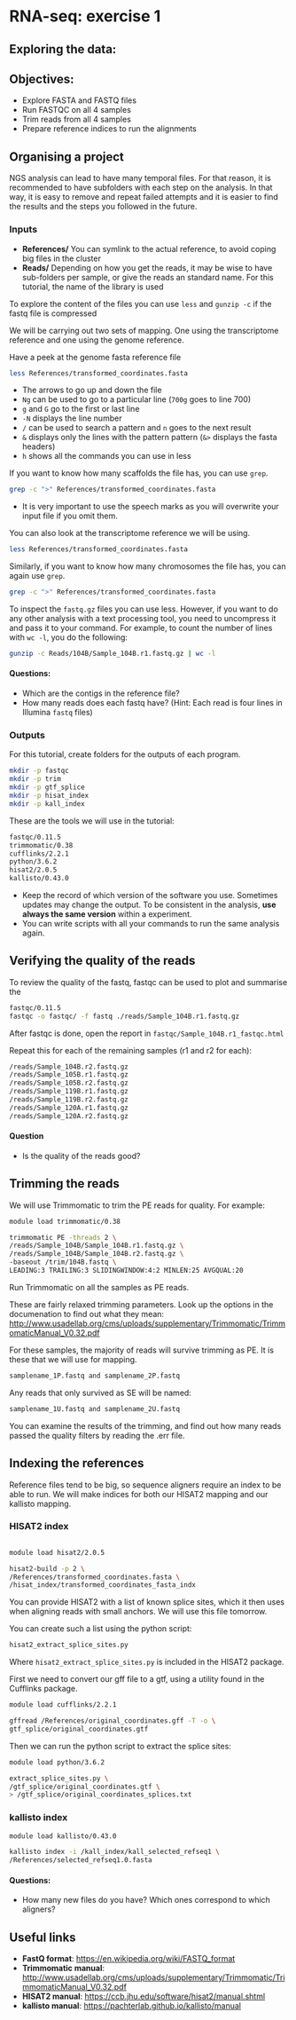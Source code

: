 # RNA-seq: exercise 1
## Exploring the data:

## Objectives:

* Explore FASTA and FASTQ files
* Run FASTQC on all 4 samples
* Trim reads from all 4 samples
* Prepare reference indices to run the alignments

## Organising a project

NGS analysis can lead to have many temporal files. For that reason, it is recommended to have subfolders with each step on the analysis. In that way, it is easy to remove and repeat failed attempts and it is easier to find the results and the steps you followed in the future. 

### Inputs

* **References/** You can symlink to the actual reference, to avoid coping big files in the cluster
* **Reads/** Depending on how you get the reads, it may be wise to have sub-folders per sample, or give the reads an standard name. For this tutorial, the name of the library is used

To explore the content of the files you can use ```less``` and ```gunzip -c``` if the fastq file is compressed 

We will be carrying out two sets of mapping. One using the transcriptome reference and one using the genome reference.

Have a peek at the genome fasta reference file

```sh
less References/transformed_coordinates.fasta
```

* The arrows to go up and down the file
* ```Ng``` can be used to go to a particular line (```700g``` goes to line 700)
* ```g``` and ```G``` go to the first or last line 
* ```-N``` displays the line number
* ```/``` can be used to search a pattern and ```n``` goes to the next result
* ```&``` displays only the lines with the pattern pattern (```&>``` displays the fasta headers)
* ```h``` shows all the commands you can use in less


If you want to know how many scaffolds the file has, you can use ```grep```.

```sh
grep -c ">" References/transformed_coordinates.fasta
```

* It is very important to use the speech marks as you will overwrite your input file if you omit them. 

You can also look at the transcriptome reference we will be using.
```sh
less References/transformed_coordinates.fasta
```
Similarly, if you want to know how many chromosomes the file has, you can again use ```grep```.

```sh
grep -c ">" References/transformed_coordinates.fasta
```

To inspect the ```fastq.gz``` files you can use less. However, if you want to do any other analysis with a text processing tool, you need to uncompress it and pass it to your command. For example, to count the number of lines with ```wc -l```, you do the following:

```sh
gunzip -c Reads/104B/Sample_104B.r1.fastq.gz | wc -l
``` 

#### Questions:
* Which are the contigs in the reference file?
* How many reads does each fastq have? (Hint: Each read is four lines in Illumina ```fastq``` files)

### Outputs
For this tutorial, create folders for the outputs of each program. 

```sh
mkdir -p fastqc
mkdir -p trim
mkdir -p gtf_splice
mkdir -p hisat_index
mkdir -p kall_index
```
These are the tools we will use in the tutorial:

```sh
fastqc/0.11.5
trimmomatic/0.38
cufflinks/2.2.1
python/3.6.2
hisat2/2.0.5
kallisto/0.43.0
``` 

* Keep the record of which version of the software you use. Sometimes updates may change the output. To be consistent in the analysis, **use always the same version** within a experiment. 
* You can write scripts with all your commands to run the same analysis again.


## Verifying the quality of the reads

To review the quality of the fastq, fastqc can be used to plot and summarise the 

```sh
fastqc/0.11.5
fastqc -o fastqc/ -f fastq ./reads/Sample_104B.r1.fastq.gz
```
After fastqc is done, open the report in ```fastqc/Sample_104B.r1_fastqc.html```

Repeat this for each of the remaining samples (r1 and r2 for each):
```sh
/reads/Sample_104B.r2.fastq.gz
/reads/Sample_105B.r1.fastq.gz
/reads/Sample_105B.r2.fastq.gz
/reads/Sample_119B.r1.fastq.gz
/reads/Sample_119B.r2.fastq.gz
/reads/Sample_120A.r1.fastq.gz
/reads/Sample_120A.r2.fastq.gz
```
#### Question
* Is the quality of the reads good?

## Trimming the reads
We will use Trimmomatic to trim the PE reads for quality. For example:

```sh
module load trimmomatic/0.38

trimmomatic PE -threads 2 \
/reads/Sample_104B/Sample_104B.r1.fastq.gz \
/reads/Sample_104B/Sample_104B.r2.fastq.gz \
-baseout /trim/104B.fastq \
LEADING:3 TRAILING:3 SLIDINGWINDOW:4:2 MINLEN:25 AVGQUAL:20
```
Run Trimmomatic on all the samples as PE reads.

These are fairly relaxed trimming parameters. Look up the options in the documenation to find out what they mean: 
http://www.usadellab.org/cms/uploads/supplementary/Trimmomatic/TrimmomaticManual_V0.32.pdf

For these samples, the majority of reads will survive trimming as PE. It is these that we will use for mapping.

```sh
samplename_1P.fastq and samplename_2P.fastq
```
Any reads that only survived as SE will be named: 

```sh
samplename_1U.fastq and samplename_2U.fastq
```
You can examine the results of the trimming, and find out how many reads passed the quality filters by reading the .err file.

## Indexing the references
Reference files tend to be big, so sequence aligners require an index to be able to run. We will make indices for both our HISAT2 mapping and our kallisto mapping.

### HISAT2 index
```sh

module load hisat2/2.0.5

hisat2-build -p 2 \
/References/transformed_coordinates.fasta \
/hisat_index/transformed_coordinates_fasta_indx
```
You can provide HISAT2 with a list of known splice sites, which it then uses when aligning reads with small anchors. We will use this file tomorrow.

You can create such a list using the python script:

```sh
hisat2_extract_splice_sites.py
```
Where ```hisat2_extract_splice_sites.py``` is included in the HISAT2 package.

First we need to convert our gff file to a gtf, using a utility found in the Cufflinks package.

```sh
module load cufflinks/2.2.1

gffread /References/original_coordinates.gff -T -o \
gtf_splice/original_coordinates.gtf

```
Then we can run the python script to extract the splice sites:

```sh
module load python/3.6.2

extract_splice_sites.py \
/gtf_splice/original_coordinates.gtf \
> /gtf_splice/original_coordinates_splices.txt
```

### kallisto index

```sh
module load kallisto/0.43.0

kallisto index -i /kall_index/kall_selected_refseq1 \
/References/selected_refseq1.0.fasta
```

#### Questions:

* How many new files do you have? Which ones correspond to which aligners?

## Useful links

* **FastQ format**: https://en.wikipedia.org/wiki/FASTQ_format
* **Trimmomatic manual**:
    http://www.usadellab.org/cms/uploads/supplementary/Trimmomatic/TrimmomaticManual_V0.32.pdf
* **HISAT2 manual**:
    https://ccb.jhu.edu/software/hisat2/manual.shtml
* **kallisto manual**:
    https://pachterlab.github.io/kallisto/manual

